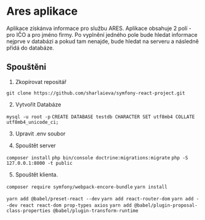 # Ares aplikace


Aplikace získánva informace pro službu ARES.
Aplikace obsahuje 2 polí - pro IČO a pro jméno firmy.
Po vyplnění jedného pole bude hledat informace nejprve v databázi a pokud tam nenajde, bude hledat na serveru a následně přidá do databáze.

## Spouštěni

1. Zkopírovat repositář

``git clone https://github.com/sharlaieva/symfony-react-project.git``

2. Vytvořit Databáze

``mysql -u root -p``
``CREATE DATABASE testdb CHARACTER SET utf8mb4 COLLATE utf8mb4_unicode_ci;``
    
3. Upravit .env soubor

4. Spouštět server

``composer install``
``php bin/console doctrine:migrations:migrate``
``php -S 127.0.0.1:8000 -t public``

5. Spouštět klienta.

``composer require symfony/webpack-encore-bundle``
``yarn install``

``yarn add @babel/preset-react --dev``
``yarn add react-router-dom``
``yarn add --dev react react-dom prop-types axios``
``yarn add @babel/plugin-proposal-class-properties @babel/plugin-transform-runtime``